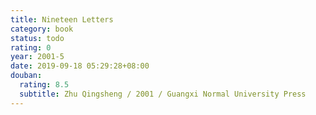 ```yaml
---
title: Nineteen Letters
category: book
status: todo
rating: 0
year: 2001-5
date: 2019-09-18 05:29:28+08:00
douban:
  rating: 8.5
  subtitle: Zhu Qingsheng / 2001 / Guangxi Normal University Press
---
```



